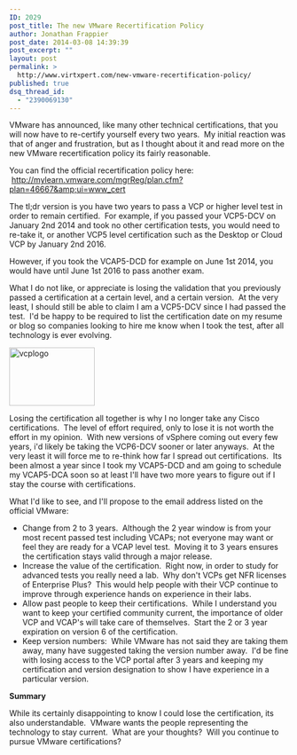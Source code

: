 ```yaml
---
ID: 2029
post_title: The new VMware Recertification Policy
author: Jonathan Frappier
post_date: 2014-03-08 14:39:39
post_excerpt: ""
layout: post
permalink: >
  http://www.virtxpert.com/new-vmware-recertification-policy/
published: true
dsq_thread_id:
  - "2390069130"
---
```

VMware has announced, like many other technical certifications, that you will now have to re-certify yourself every two years.  My initial reaction was that of anger and frustration, but as I thought about it and read more on the new VMware recertification policy its fairly reasonable.

You can find the official recertification policy here:  <a href="http://mylearn.vmware.com/mgrReg/plan.cfm?plan=46667&amp;ui=www_cert" target="_blank">http://mylearn.vmware.com/mgrReg/plan.cfm?plan=46667&amp;ui=www_cert</a>

The tl;dr version is you have two years to pass a VCP or higher level test in order to remain certified.  For example, if you passed your VCP5-DCV on January 2nd 2014 and took no other certification tests, you would need to re-take it, or another VCP5 level certification such as the Desktop or Cloud VCP by January 2nd 2016.

However, if you took the VCAP5-DCD for example on June 1st 2014, you would have until June 1st 2016 to pass another exam.

What I do not like, or appreciate is losing the validation that you previously passed a certification at a certain level, and a certain version.  At the very least, I should still be able to claim I am a VCP5-DCV since I had passed the test.  I'd be happy to be required to list the certification date on my resume or blog so companies looking to hire me know when I took the test, after all technology is ever evolving.

<a href="http://www.virtxpert.com/wp-content/uploads/2013/03/vcplogo.png"><img class="aligncenter size-full wp-image-544" alt="vcplogo" src="http://www.virtxpert.com/wp-content/uploads/2013/03/vcplogo.png" width="154" height="105" /></a>

Losing the certification all together is why I no longer take any Cisco certifications.  The level of effort required, only to lose it is not worth the effort in my opinion.  With new versions of vSphere coming out every few years, i'd likely be taking the VCP6-DCV sooner or later anyways.  At the very least it will force me to re-think how far I spread out certifications.  Its been almost a year since I took my VCAP5-DCD and am going to schedule my VCAP5-DCA soon so at least I'll have two more years to figure out if I stay the course with certifications.

What I'd like to see, and I'll propose to the email address listed on the official VMware:
<ul>
	<li>Change from 2 to 3 years.  Although the 2 year window is from your most recent passed test including VCAPs; not everyone may want or feel they are ready for a VCAP level test.  Moving it to 3 years ensures the certification stays valid through a major release.</li>
	<li>Increase the value of the certification.  Right now, in order to study for advanced tests you really need a lab.  Why don't VCPs get NFR licenses of Enterprise Plus?  This would help people with their VCP continue to improve through experience hands on experience in their labs.</li>
	<li>Allow past people to keep their certifications.  While I understand you want to keep your certified community current, the importance of older VCP and VCAP's will take care of themselves.  Start the 2 or 3 year expiration on version 6 of the certification.</li>
	<li>Keep version numbers:  While VMware has not said they are taking them away, many have suggested taking the version number away.  I'd be fine with losing access to the VCP portal after 3 years and keeping my certification and version designation to show I have experience in a particular version.</li>
</ul>
<strong>Summary</strong>

While its certainly disappointing to know I could lose the certification, its also understandable.  VMware wants the people representing the technology to stay current.  What are your thoughts?  Will you continue to pursue VMware certifications?